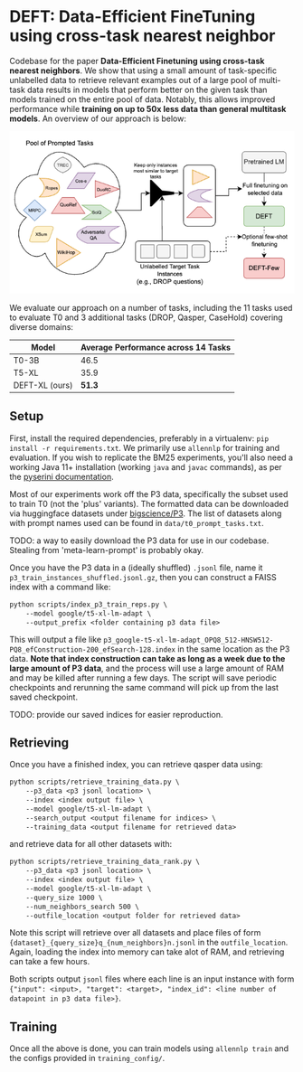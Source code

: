 # DEFT: Data-Efficient FineTuning using cross-task nearest neighbor

Codebase for the paper **Data-Efficient Finetuning using cross-task nearest neighbors**. We show that using a small amount of task-specific unlabelled data to retrieve relevant examples out of a large pool of multi-task data results in models that perform better on the given task than models trained on the entire pool of data. Notably, this allows improved performance while **training on up to 50x less data than general multitask models**. An overview of our approach is below:

![DEFT method overiew](figure.png)


We evaluate our approach on a number of tasks, including the 11 tasks used to evaluate T0 and 3 additional tasks (DROP, Qasper, CaseHold) covering diverse domains:

| Model      | Average Performance across 14 Tasks |
| ----------- | ----------- |
| T0-3B      | 46.5       |
| T5-XL | 35.9 |
| DEFT-XL (ours)   | **51.3**        |

## Setup

First, install the required dependencies, preferably in a virtualenv: `pip install -r requirements.txt`. We primarily use `allennlp` for training and evaluation. If you wish to replicate the BM25 experiments, you'll also need a working Java 11+ installation (working `java` and `javac` commands), as per the [pyserini documentation](https://github.com/castorini/pyserini).

Most of our experiments work off the P3 data, specifically the subset used to train T0 (not the 'plus' variants). The formatted data can be downloaded via huggingface datasets under [bigscience/P3](https://huggingface.co/datasets/bigscience/P3). The list of datasets along with prompt names used can be found in `data/t0_prompt_tasks.txt`.

TODO: a way to easily download the P3 data for use in our codebase. Stealing from 'meta-learn-prompt' is probably okay.

Once you have the P3 data in a (ideally shuffled) `.jsonl` file, name it `p3_train_instances_shuffled.jsonl.gz`, then you can construct a FAISS index with a command like:
```
python scripts/index_p3_train_reps.py \
    --model google/t5-xl-lm-adapt \
    --output_prefix <folder containing p3 data file>
```

This will output a file like `p3_google-t5-xl-lm-adapt_OPQ8_512-HNSW512-PQ8_efConstruction-200_efSearch-128.index` in the same location as the P3 data. **Note that index construction can take as long as a week due to the large amount of P3 data**, and the process will use a large amount of RAM and may be killed after running a few days. The script will save periodic checkpoints and rerunning the same command will pick up from the last saved checkpoint.

TODO: provide our saved indices for easier reproduction.

## Retrieving

Once you have a finished index, you can retrieve qasper data using:
```
python scripts/retrieve_training_data.py \
    --p3_data <p3 jsonl location> \
    --index <index output file> \
    --model google/t5-xl-lm-adapt \
    --search_output <output filename for indices> \
    --training_data <output filename for retrieved data>
```
and retrieve data for all other datasets with:
```
python scripts/retrieve_training_data_rank.py \
    --p3_data <p3 jsonl location> \
    --index <index output file> \
    --model google/t5-xl-lm-adapt \
    --query_size 1000 \
    --num_neighbors_search 500 \
    --outfile_location <output folder for retrieved data>
```
Note this script will retrieve over all datasets and place files of form `{dataset}_{query_size}q_{num_neighbors}n.jsonl` in the `outfile_location`. Again, loading the index into memory can take alot of RAM, and retrieving can take a few hours.

Both scripts output `jsonl` files where each line is an input instance with form `{"input": <input>, "target": <target>, "index_id": <line number of datapoint in p3 data file>}`.

## Training

Once all the above is done, you can train models using `allennlp train` and the configs provided in `training_config/`.